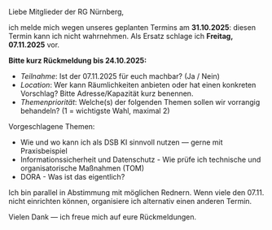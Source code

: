 Liebe Mitglieder der RG Nürnberg,

ich melde mich wegen unseres geplanten Termins am **31.10.2025**: diesen Termin kann ich nicht wahrnehmen. Als Ersatz schlage ich **Freitag, 07.11.2025** vor.
  
**Bitte kurz Rückmeldung bis 24.10.2025:**

- _Teilnahme_: Ist der 07.11.2025 für euch machbar? (Ja / Nein)
- _Location_: Wer kann Räumlichkeiten anbieten oder hat einen konkreten Vorschlag? Bitte Adresse/Kapazität kurz benennen.
- _Themenpriorität_: Welche(s) der folgenden Themen sollen wir vorrangig behandeln? (1 = wichtigste Wahl, maximal 2)

Vorgeschlagene Themen:
- Wie und wo kann ich als DSB KI sinnvoll nutzen — gerne mit Praxisbeispiel
- Informationssicherheit und Datenschutz - Wie prüfe ich technische und organisatorische Maßnahmen (TOM)
- DORA - Was ist das eigentlich?   

Ich bin parallel in Abstimmung mit möglichen Rednern. Wenn viele den 07.11. nicht einrichten können, organisiere ich alternativ einen anderen Termin. 


Vielen Dank — ich freue mich auf eure Rückmeldungen.
